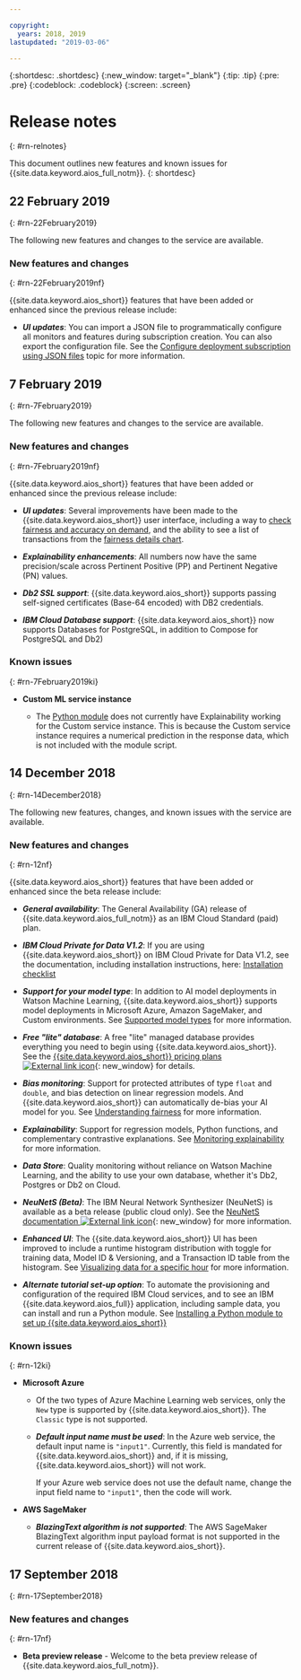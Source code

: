 ```yaml
---

copyright:
  years: 2018, 2019
lastupdated: "2019-03-06"

---
```


{:shortdesc: .shortdesc}
{:new_window: target="_blank"}
{:tip: .tip}
{:pre: .pre}
{:codeblock: .codeblock}
{:screen: .screen}

# Release notes
{: #rn-relnotes}

This document outlines new features and known issues for {{site.data.keyword.aios_full_notm}}.
{: shortdesc}

## 22 February 2019
{: #rn-22February2019}

The following new features and changes to the service are available.

### New features and changes
{: #rn-22February2019nf}

{{site.data.keyword.aios_short}} features that have been added or enhanced since the previous release include:

- __*UI updates*__: You can import a JSON file to programmatically configure all monitors and features during subscription creation. You can also export the configuration file. See the [Configure deployment subscription using JSON files](/docs/services/ai-openscale?topic=ai-openscale-cf-ov) topic for more information.

## 7 February 2019
{: #rn-7February2019}

The following new features and changes to the service are available.

### New features and changes
{: #rn-7February2019nf}

{{site.data.keyword.aios_short}} features that have been added or enhanced since the previous release include:

- __*UI updates*__: Several improvements have been made to the {{site.data.keyword.aios_short}} user interface, including a way to [check fairness and accuracy on demand](/docs/services/ai-openscale?topic=ai-openscale-it-ov#it-vdep), and the ability to see a list of transactions from the [fairness details chart](/docs/services/ai-openscale?topic=ai-openscale-it-ov#it-tra).

- __*Explainability enhancements*__: All numbers now have the same precision/scale across Pertinent Positive (PP) and Pertinent Negative (PN) values.

- __*Db2 SSL support*__: {{site.data.keyword.aios_short}} supports passing self-signed certificates (Base-64 encoded) with DB2 credentials.

- __*IBM Cloud Database support*__: {{site.data.keyword.aios_short}} now supports Databases for PostgreSQL, in addition to Compose for PostgreSQL and Db2)

### Known issues
{: #rn-7February2019ki}

- **Custom ML service instance**

    - The [Python module](/docs/services/ai-openscale?topic=ai-openscale-as-module) does not currently have Explainability working for the Custom service instance. This is because the Custom service instance requires a numerical prediction in the response data, which is not included with the module script.

## 14 December 2018
{: #rn-14December2018}

The following new features, changes, and known issues with the service are available.

### New features and changes
{: #rn-12nf}

{{site.data.keyword.aios_short}} features that have been added or enhanced since the beta release include:

- __*General availability*__: The General Availability (GA) release of {{site.data.keyword.aios_full_notm}} as an IBM Cloud Standard (paid) plan.

- __*IBM Cloud Private for Data V1.2*__: If you are using {{site.data.keyword.aios_short}} on IBM Cloud Private for Data V1.2, see the documentation, including installation instructions, here: [Installation checklist](/docs/services/ai-openscale-icp?topic=ai-openscale-icp-inst-install-icp#install)

- __*Support for your model type*__: In addition to AI model deployments in Watson Machine Learning, {{site.data.keyword.aios_short}} supports model deployments in Microsoft Azure, Amazon SageMaker, and Custom environments. See [Supported model types](/docs/services/ai-openscale?topic=ai-openscale-in-ov) for more information.

- __*Free "lite" database*__: A free "lite" managed database provides everything you need to begin using {{site.data.keyword.aios_short}}. See the [{{site.data.keyword.aios_short}} pricing plans ![External link icon](../../icons/launch-glyph.svg "External link icon")](https://{DomainName}/catalog/services/watson-openscale){: new_window} for details.

- __*Bias monitoring*__: Support for protected attributes of type `float` and `double`, and bias detection on linear regression models. And {{site.data.keyword.aios_short}} can automatically de-bias your AI model for you. See [Understanding fairness](/docs/services/ai-openscale?topic=ai-openscale-mf-monitor) for more information.

- __*Explainability*__: Support for regression models, Python functions, and complementary contrastive explanations. See [Monitoring explainability](/docs/services/ai-openscale?topic=ai-openscale-ie-ov) for more information.

- __*Data Store*__: Quality monitoring without reliance on Watson Machine Learning, and the ability to use your own database, whether it's Db2, Postgres or Db2 on Cloud.

- __*NeuNetS (Beta)*__: The IBM Neural Network Synthesizer (NeuNetS) is available as a beta release (public cloud only). See the [NeuNetS documentation ![External link icon](../../icons/launch-glyph.svg "External link icon")](https://dataplatform.cloud.ibm.com/ml/neunets){: new_window} for more information.

- __*Enhanced UI*__: The {{site.data.keyword.aios_short}} UI has been improved to include a runtime histogram distribution with toggle for training data, Model ID & Versioning, and a Transaction ID table from the histogram. See [Visualizing data for a specific hour](/docs/services/ai-openscale?topic=ai-openscale-it-ov#it-vdet) for more information.

- __*Alternate tutorial set-up option*__: To automate the provisioning and configuration of the required IBM Cloud services, and to see an IBM {{site.data.keyword.aios_full}} application, including sample data, you can install and run a Python module. See [Installing a Python module to set up {{site.data.keyword.aios_short}}](/docs/services/ai-openscale?topic=ai-openscale-as-module)

### Known issues
{: #rn-12ki}

- **Microsoft Azure**

    - Of the two types of Azure Machine Learning web services, only the `New` type is supported by {{site.data.keyword.aios_short}}. The `Classic` type is not supported.

    - __*Default input name must be used*__: In the Azure web service, the default input name is `"input1"`. Currently, this field is mandated for {{site.data.keyword.aios_short}} and, if it is missing, {{site.data.keyword.aios_short}} will not work.

      If your Azure web service does not use the default name, change the input field name to `"input1"`, then the code will work.

- **AWS SageMaker**

    - __*BlazingText algorithm is not supported*__: The AWS SageMaker BlazingText algorithm input payload format is not supported in the current release of {{site.data.keyword.aios_short}}.

## 17 September 2018
{: #rn-17September2018}

### New features and changes
{: #rn-17nf}

- **Beta preview release** - Welcome to the beta preview release of {{site.data.keyword.aios_full_notm}}.
